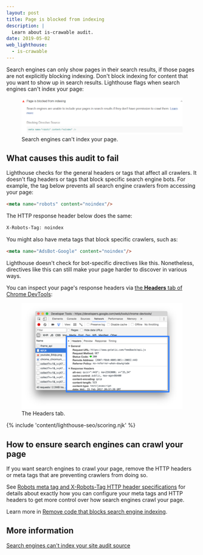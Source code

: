 ```yaml
---
layout: post
title: Page is blocked from indexing
description: |
  Learn about is-crawable audit.
date: 2019-05-02
web_lighthouse:
  - is-crawable
---
```


Search engines can only show pages in their search results,
if those pages are not explicitly blocking indexing.
Don't block indexing for content that you want to show up in search results.
Lighthouse flags when search engines can't index your page:

<figure class="w-figure">
  <img class="w-screenshot w-screenshot--filled" src="is-crawable.png" alt="Lighthouse audit showing search engines can't index your page">
  <figcaption class="w-figcaption">
    Search engines can't index your page.
  </figcaption>
</figure>

## What causes this audit to fail

Lighthouse checks for the general headers or tags that affect all crawlers.
It doesn't flag headers or tags that block specific search engine bots.
For example, the tag below prevents all search engine crawlers from accessing your page:

```html
<meta name="robots" content="noindex"/>
```

The HTTP response header below does the same:

```html
X-Robots-Tag: noindex
```

You might also have meta tags that block specific crawlers, such as:

```html
<meta name="AdsBot-Google" content="noindex"/>
```

Lighthouse doesn't check for bot-specific directives like this.
Nonetheless,
directives like this can still make your page harder to discover in various ways.

You can inspect your page's response headers via
[the **Headers** tab of Chrome DevTools](https://developers.google.com/web/tools/chrome-devtools/network-performance/reference#headers):

<figure class="w-figure">
  <img class="w-screenshot w-screenshot--filled" src="headers.svg" alt="The Headers tab">
  <figcaption class="w-figcaption">
    The Headers tab.
  </figcaption>
</figure>

{% include 'content/lighthouse-seo/scoring.njk' %}

## How to ensure search engines can crawl your page

If you want search engines to crawl your page,
remove the HTTP headers or meta tags that are preventing crawlers from doing so.

See [Robots meta tag and X-Robots-Tag HTTP header specifications](https://developers.google.com/search/reference/robots_meta_tag)
for details about exactly how you can configure your meta tags and HTTP headers
to get more control over how search engines crawl your page.

Learn more in [Remove code that blocks search engine indexing](/remove-code-blocking-indexing).

## More information

[Search engines can't index your site audit source](https://github.com/GoogleChrome/lighthouse/blob/master/lighthouse-core/audits/seo/is-crawlable.js)
